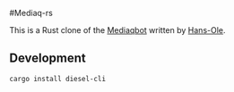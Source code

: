 #Mediaq-rs

This is a Rust clone of the [Mediaqbot](https://github.com/raffomania/mediaqbot) written by [Hans-Ole](https://github.com/hatzel).


## Development

    cargo install diesel-cli
